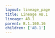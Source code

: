 ```yaml
---
layout: lineage_page
title: Lineage AB.1
lineage: AB.1
parent: B.1.160.16
children: ['AB.1']
---
```

